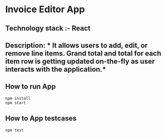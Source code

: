 # Invoice Editor App

## Technology stack :- **React**

## Description: * It allows users to add, edit, or remove line items. Grand total and total for each item row is getting updated on-the-fly as user interacts with the application.*

## How to run App
```
npm install
npm start
```

## How to App testcases
```
npm test
```
